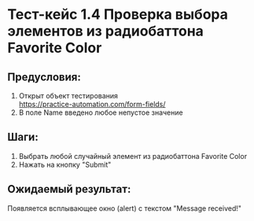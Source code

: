 # Тест-кейс 1.4 Проверка выбора элементов из радиобаттона Favorite Color

## Предусловия:
1. Открыт объект тестирования  
https://practice-automation.com/form-fields/
2. В поле Name введено любое непустое значение

## Шаги:
1. Выбрать любой случайный элемент из радиобаттона Favorite Color
2. Нажать на кнопку "Submit"

## Ожидаемый результат:
Появляется всплывающее окно (alert) с текстом "Message received!"
